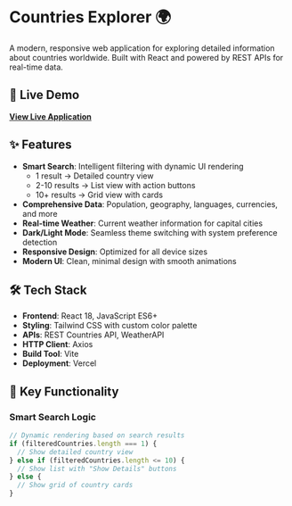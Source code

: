 # Countries Explorer 🌍

A modern, responsive web application for exploring detailed information about countries worldwide. Built with React and powered by REST APIs for real-time data.

## 🚀 Live Demo

**[View Live Application](https://country-explorer0101.vercel.app/)**

## ✨ Features

- **Smart Search**: Intelligent filtering with dynamic UI rendering
  - 1 result → Detailed country view
  - 2-10 results → List view with action buttons  
  - 10+ results → Grid view with cards
- **Comprehensive Data**: Population, geography, languages, currencies, and more
- **Real-time Weather**: Current weather information for capital cities
- **Dark/Light Mode**: Seamless theme switching with system preference detection
- **Responsive Design**: Optimized for all device sizes
- **Modern UI**: Clean, minimal design with smooth animations

## 🛠️ Tech Stack

- **Frontend**: React 18, JavaScript ES6+
- **Styling**: Tailwind CSS with custom color palette
- **APIs**: REST Countries API, WeatherAPI
- **HTTP Client**: Axios
- **Build Tool**: Vite
- **Deployment**: Vercel

## 🎯 Key Functionality

### Smart Search Logic
```javascript
// Dynamic rendering based on search results
if (filteredCountries.length === 1) {
  // Show detailed country view
} else if (filteredCountries.length <= 10) {
  // Show list with "Show Details" buttons
} else {
  // Show grid of country cards
}
```
